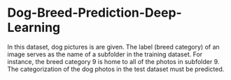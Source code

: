 # Dog-Breed-Prediction-Deep-Learning
In this dataset, dog pictures is are given. The label (breed category) of an image serves as the name of a subfolder in the training dataset. For instance, the breed category 9 is home to all of the photos in subfolder 9. The categorization of the dog photos in the test dataset must be predicted.
